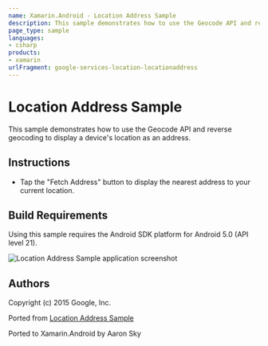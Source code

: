 ```yaml
---
name: Xamarin.Android - Location Address Sample
description: This sample demonstrates how to use the Geocode API and reverse geocoding to display a device's location as an address. Instructions Tap the Fetch...
page_type: sample
languages:
- csharp
products:
- xamarin
urlFragment: google-services-location-locationaddress
---
```

# Location Address Sample

This sample demonstrates how to use the Geocode API and reverse geocoding to display a device's location as an address.

## Instructions

* Tap the "Fetch Address" button to display the nearest address to your current location.


## Build Requirements
Using this sample requires the Android SDK platform for Android 5.0 (API level 21).

![Location Address Sample application screenshot](Screenshots/screenshot1.png "Location Address Sample application screenshot")

## Authors
Copyright (c) 2015 Google, Inc.

Ported from [Location Address Sample](https://github.com/googlesamples/android-play-location/tree/master/LocationAddress)

Ported to Xamarin.Android by Aaron Sky